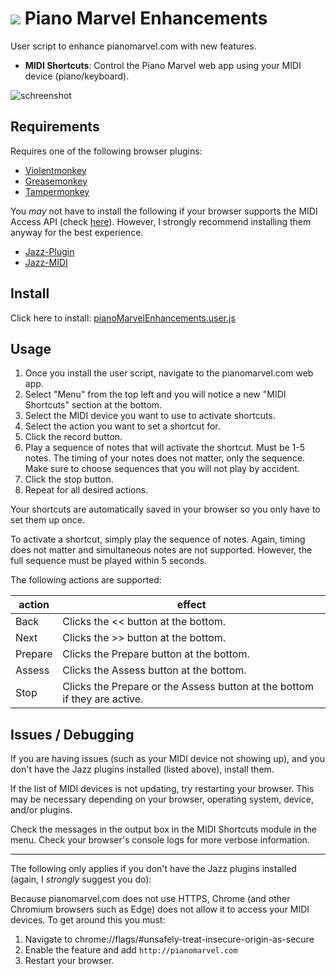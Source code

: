 # ![](icon.ico) Piano Marvel Enhancements

User script to enhance pianomarvel.com with new features.

- **MIDI Shortcuts**: Control the Piano Marvel web app using your MIDI device (piano/keyboard).


![schreenshot](https://user-images.githubusercontent.com/1504597/82356211-e86a2200-99c8-11ea-8fb3-2de2b38ba6c6.png)


## Requirements

Requires one of the following browser plugins:
  - [Violentmonkey](https://violentmonkey.github.io/)
  - [Greasemonkey](https://addons.mozilla.org/en-US/firefox/addon/greasemonkey/)
  - [Tampermonkey](https://www.tampermonkey.net/)

You *may* not have to install the following if your browser supports the MIDI Access API (check [here](https://developer.mozilla.org/en-US/docs/Web/API/MIDIAccess#Browser_compatibility)). However, I strongly recommend installing them anyway for the best experience.
- [Jazz-Plugin](https://jazz-soft.net/download/Jazz-Plugin/)
- [Jazz-MIDI](https://jazz-soft.net/download/#jazzmidi)


## Install

Click here to install: [pianoMarvelEnhancements.user.js](https://github.com/yo1dog/piano-marvel-enhancements/raw/master/src/pianoMarvelEnhancements.user.js)


## Usage

1. Once you install the user script, navigate to the pianomarvel.com web app.
2. Select "Menu" from the top left and you will notice a new "MIDI Shortcuts" section at the bottom.
3. Select the MIDI device you want to use to activate shortcuts.
4. Select the action you want to set a shortcut for.
5. Click the record button.
6. Play a sequence of notes that will activate the shortcut. Must be 1-5 notes. The timing of your notes does not matter, only the sequence. Make sure to choose sequences that you will not play by accident.
7. Click the stop button.
8. Repeat for all desired actions.

Your shortcuts are automatically saved in your browser so you only have to set them up once.

To activate a shortcut, simply play the sequence of notes. Again, timing does not matter and simultaneous notes are not supported. However, the full sequence must be played within 5 seconds.

The following actions are supported:

action  | effect
--------|-------
Back    | Clicks the << button at the bottom.
Next    | Clicks the >> button at the bottom.
Prepare | Clicks the Prepare button at the bottom.
Assess  | Clicks the Assess button at the bottom.
Stop    | Clicks the Prepare or the Assess button at the bottom if they are active.


## Issues / Debugging

If you are having issues (such as your MIDI device not showing up), and you don't have the Jazz plugins installed (listed above), install them.

If the list of MIDI devices is not updating, try restarting your browser. This may be necessary depending on your browser, operating system, device, and/or plugins.

Check the messages in the output box in the MIDI Shortcuts module in the menu. Check your browser's console logs for more verbose information.

-----

The following only applies if you don't have the Jazz plugins installed (again, I *strongly* suggest you do):

Because pianomarvel.com does not use HTTPS, Chrome (and other Chromium browsers such as Edge) does not allow it to access your MIDI devices. To get around this you must:
1. Navigate to chrome://flags/#unsafely-treat-insecure-origin-as-secure
2. Enable the feature and add `http://pianomarvel.com`
3. Restart your browser.